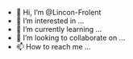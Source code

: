 - 👋 Hi, I’m @Lincon-Frolent
- 👀 I’m interested in ...
- 🌱 I’m currently learning ...
- 💞️ I’m looking to collaborate on ...
- 📫 How to reach me ...

<!---
Lincon-Frolent/Lincon-Frolent is a ✨ special ✨ repository because its `README.md` (this file) appears on your GitHub profile.
You can click the Preview link to take a look at your changes.
--->
